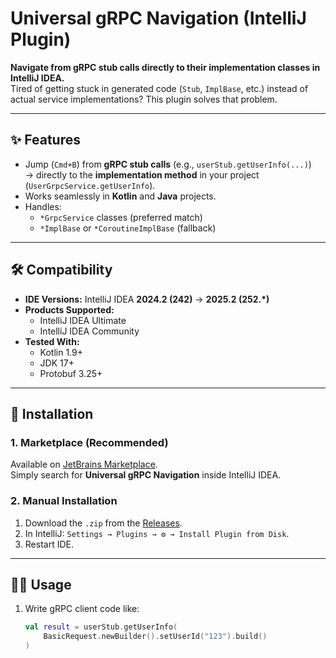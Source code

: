 # Universal gRPC Navigation (IntelliJ Plugin)

**Navigate from gRPC stub calls directly to their implementation classes in IntelliJ IDEA.**  
Tired of getting stuck in generated code (`Stub`, `ImplBase`, etc.) instead of actual service implementations? This plugin solves that problem.

---

## ✨ Features
- Jump (`Cmd+B`) from **gRPC stub calls** (e.g., `userStub.getUserInfo(...)`)  
  → directly to the **implementation method** in your project (`UserGrpcService.getUserInfo`).
- Works seamlessly in **Kotlin** and **Java** projects.
- Handles:
    - `*GrpcService` classes (preferred match)
    - `*ImplBase` or `*CoroutineImplBase` (fallback)

---

## 🛠 Compatibility
- **IDE Versions:** IntelliJ IDEA **2024.2 (242)** → **2025.2 (252.*)**
- **Products Supported:**
    - IntelliJ IDEA Ultimate
    - IntelliJ IDEA Community
- **Tested With:**
    - Kotlin 1.9+
    - JDK 17+
    - Protobuf 3.25+

---

## 🚀 Installation

### 1. Marketplace (Recommended)
Available on [JetBrains Marketplace](https://plugins.jetbrains.com/).  
Simply search for **Universal gRPC Navigation** inside IntelliJ IDEA.

### 2. Manual Installation
1. Download the `.zip` from the [Releases](https://github.com/taeyun1215/grpc-universal-navigation-intellij-plugin/releases).
2. In IntelliJ: `Settings → Plugins → ⚙ → Install Plugin from Disk`.
3. Restart IDE.

---

## 🧑‍💻 Usage
1. Write gRPC client code like:
   ```kotlin
   val result = userStub.getUserInfo(
       BasicRequest.newBuilder().setUserId("123").build()
   )